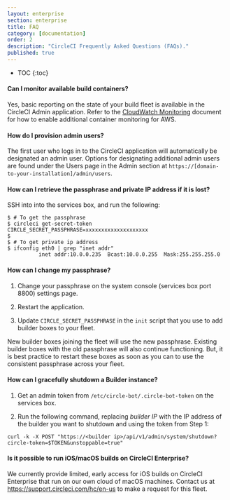 ```yaml
---
layout: enterprise
section: enterprise
title: FAQ
category: [documentation]
order: 2
description: "CircleCI Frequently Asked Questions (FAQs)."
published: true
---
```


* TOC
{:toc}

#### Can I monitor available build containers?

Yes, basic reporting on the state of your build fleet is available in the CircleCI Admin application. Refer to the  [CloudWatch Monitoring]({{site.baseurl}}/enterprise/cloudwatch/) document for how to enable additional container monitoring for AWS.

#### How do I provision admin users?

The first user who logs in to the CircleCI application will automatically be designated an admin user. Options for designating additional admin users are found under the Users page in the Admin section at `https://[domain-to-your-installation]/admin/users`.

#### How can I retrieve the passphrase and private IP address if it is lost?

SSH into into the services box, and run the following:

```
$ # To get the passphrase
$ circleci get-secret-token
CIRCLE_SECRET_PASSPHRASE=xxxxxxxxxxxxxxxxxxxx
$
$ # To get private ip address
$ ifconfig eth0 | grep "inet addr"
          inet addr:10.0.0.235  Bcast:10.0.0.255  Mask:255.255.255.0
```

#### How can I change my passphrase?

1. Change your passphrase on the system console (services box port 8800) settings page.

2. Restart the application.

3. Update `CIRCLE_SECRET_PASSPHRASE` in the `init` script that you use to add builder boxes to your fleet.

New builder boxes joining the fleet will use the new passphrase. Existing builder boxes with the old passphrase will also continue functioning. But, it is best practice to restart these boxes as soon as you can to use the consistent passphrase across your fleet.


#### How can I gracefully shutdown a Builder instance?

1. Get an admin token from `/etc/circle-bot/.circle-bot-token` on the services box.

2. Run the following command, replacing *builder IP* with the IP address of the builder you want to shutdown and using the token from Step 1:

```
curl -k -X POST "https://<builder ip>/api/v1/admin/system/shutdown?circle-token=$TOKEN&unstoppable=true"
```

#### Is it possible to run iOS/macOS builds on CircleCI Enterprise?

We currently provide limited, early access for iOS builds on CircleCI Enterprise that run on our own cloud of macOS machines. Contact us at <https://support.circleci.com/hc/en-us> to make a request for this fleet.

